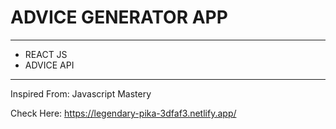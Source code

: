 <h1>ADVICE GENERATOR APP</h1>

-------------------------------------------------------

<ul>
  <li>REACT JS</li>
  <li>ADVICE API</li>
</ul>

-------------------------------------------------------

Inspired From: Javascript Mastery

Check Here: https://legendary-pika-3dfaf3.netlify.app/
